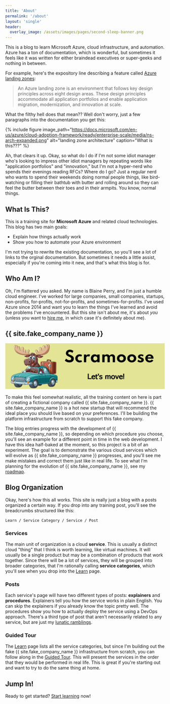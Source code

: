 ```yaml
---
title: 'About'
permalink: '/about'
layout: 'single'
header:
  overlay_image: /assets/images/pages/second-sleep-banner.png
---
```

This is a blog to learn Microsoft Azure, cloud infrastructure, and automation. Azure has a ton of documentation, which is wonderful, but sometimes it feels like it was written for either braindead executives or super-geeks and nothing in between.

For example, here's the expository line describing a feature called [Azure landing zones](https://docs.microsoft.com/en-us/azure/cloud-adoption-framework/ready/landing-zone/):

> An Azure landing zone is an environment that follows key design principles across eight design areas. These design principles accommodate all application portfolios and enable application migration, modernization, and innovation at scale.

What the filthy hell does that mean?? Well don't worry, just a few paragraphs into the documentation you get this:

{% include figure image_path="https://docs.microsoft.com/en-us/azure/cloud-adoption-framework/ready/enterprise-scale/media/ns-arch-expanded.png" alt="landing zone architecture" caption="What is this???" %}

Ah, that clears it up. Okay, so what do I do if I'm not some idiot manager who's looking to impress other idiot managers by repeating words like "application portfolios" and "innovation," but I'm not a hyper-nerd who spends their evenings reading RFCs? Where do I go? Just a regular nerd who wants to spend their weekends doing normal people things, like bird-watching or filling their bathtub with butter and rolling around so they can feel the butter between their toes and in their armpits. You know, normal things.

## What Is This?

This is a training site for **Microsoft Azure** and related cloud technologies. This blog has two main goals:

- Explain how things actually work
- Show you how to automate your Azure environment

I'm not trying to rewrite the existing documentation, so you'll see a lot of links to the orginal documentation. But sometimes it needs a little assist, especially if you're coming into it new, and that's what this blog is for.

## Who Am I?

Oh, I'm flattered you asked. My name is Blaine Perry, and I'm just a humble cloud engineer. I've worked for large companies, small companies, startups, non-profits, for-profits, not-for-profits, and sometimes-for-profits. I've used Azure since 2014 and want you to learn the things I've learned and avoid the problems I've encountered. But this site isn't about me, it's about *you* (unless you want to [hire me](/contact), in which case it's definitely about me).

## {{ site.fake_company_name }}

![{{ site.fake_company_name }} logo](/assets/images/logos/scramoose/scramoose_banner.png)

To make this feel somewhat realistic, all the training content on here is part of creating a fictional company called {{ site.fake_company_name }}. {{ site.fake_company_name }} is a hot new startup that will recommend the ideal place you should live based on your preferences. I'll be building the platform infrastructure from scratch to support this fake company.

The blog entries progress with the development of {{ site.fake_company_name }}, so depending on which procedure you choose, you'll see an example for a different point in time in the web development. I have this idea half-baked at the moment, so this project is a bit of an experiment. The goal is to demonstrate the various cloud services which will evolve as {{ site.fake_company_name }} progresses, and you'll see me make mistakes and correct them just like in real life. To see what I'm planning for the evolution of {{ site.fake_company_name }}, see my [roadmap](https://github.com/orgs/2ndsleep/projects/2).

## Blog Organization

Okay, here's how this all works. This site is really just a blog with a posts organized a certain way. If you drop into any training post, you'll see the breadcrumbs structured like this:

```
Learn / Service Category / Service / Post
```

### Services

The main unit of organization is a cloud **service**. This is usually a distinct cloud "thing" that I think is worth learning, like virtual machines. It will usually be a single product but may be a combination of products that work together. Since there will be a lot of services, they will be grouped into broader categories, that I'm rationally calling **service categories**, which you'll see when you drop into the [Learn](/learn) page.

### Posts

Each service's page will have two different types of posts: **explainers** and **procedures**. Explainers tell you how the service works in plain English. You can skip the explainers if you already know the topic pretty well. The procedures show you how to actually deploy the service using a DevOps approach. There's a third type of post that aren't necessarily related to any service, but are just my [lunatic ramblings](/thoughts).

### Guided Tour

The [Learn](/learn) page lists all the service categories, but since I'm building out the fake {{ site.fake_company_name }} infrastructure from scratch, you can follow along in the [Guided Tour](/guided). This will present the services in the order that they would be performed in real life. This is great if you're starting out and want to try to do the same thing at home.

## Jump In!

Ready to get started? [Start learning](/learn) now!